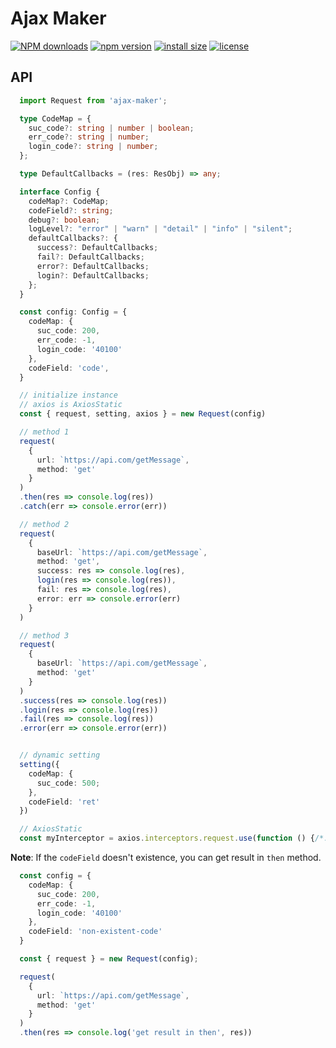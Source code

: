 # Ajax Maker

[![NPM downloads](http://img.shields.io/npm/dm/ajax-maker.svg?style=flat-square)](https://www.npmjs.com/package/ajax-maker)
[![npm version](https://badge.fury.io/js/ajax-maker.svg)](https://badge.fury.io/js/ajax-maker)
[![install size](https://packagephobia.now.sh/badge?p=ajax-maker)](https://packagephobia.now.sh/result?p=ajax-maker)
[![license](http://img.shields.io/npm/l/ajax-maker.svg)](https://github.com/BobbyLH/ajax-maker/blob/master/LICENSE)

## API
```ts
  import Request from 'ajax-maker';

  type CodeMap = {
    suc_code?: string | number | boolean;
    err_code?: string | number;
    login_code?: string | number;
  };

  type DefaultCallbacks = (res: ResObj) => any;

  interface Config {
    codeMap?: CodeMap;
    codeField?: string;
    debug?: boolean;
    logLevel?: "error" | "warn" | "detail" | "info" | "silent";
    defaultCallbacks?: {
      success?: DefaultCallbacks;
      fail?: DefaultCallbacks;
      error?: DefaultCallbacks;
      login?: DefaultCallbacks;
    };
  }

  const config: Config = {
    codeMap: {
      suc_code: 200,
      err_code: -1,
      login_code: '40100'
    },
    codeField: 'code',
  }

  // initialize instance
  // axios is AxiosStatic
  const { request, setting, axios } = new Request(config)

  // method 1
  request(
    {
      url: `https://api.com/getMessage`,
      method: 'get'
    }
  )
  .then(res => console.log(res))
  .catch(err => console.error(err))

  // method 2
  request(
    {
      baseUrl: `https://api.com/getMessage`,
      method: 'get',
      success: res => console.log(res),
      login(res => console.log(res)),
      fail: res => console.log(res),
      error: err => console.error(err)
    }
  )

  // method 3
  request(
    {
      baseUrl: `https://api.com/getMessage`,
      method: 'get'
    }
  )
  .success(res => console.log(res))
  .login(res => console.log(res))
  .fail(res => console.log(res))
  .error(err => console.error(err))


  // dynamic setting
  setting({
    codeMap: {
      suc_code: 500;
    },
    codeField: 'ret'
  })

  // AxiosStatic
  const myInterceptor = axios.interceptors.request.use(function () {/*...*/});
```

**Note**: If the `codeField` doesn't existence, you can get result in `then` method.
```typescript
  const config = {
    codeMap: {
      suc_code: 200,
      err_code: -1,
      login_code: '40100'
    },
    codeField: 'non-existent-code'
  }

  const { request } = new Request(config);

  request(
    {
      url: `https://api.com/getMessage`,
      method: 'get'
    }
  )
  .then(res => console.log('get result in then', res))
```




